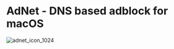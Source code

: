 # AdNet - DNS based adblock for macOS 


![adnet_icon_1024](https://user-images.githubusercontent.com/7216646/150273088-f7374e2d-5581-4b11-be34-c6e3e24497e7.png)
